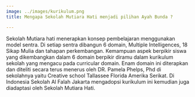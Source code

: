 ```yaml
---
image: ../images/kurikulum.png
title: Mengapa Sekolah Mutiara Hati menjadi pilihan Ayah Bunda ?

---
```

Sekolah Mutiara hati menerapkan konsep pembelajaran menggunakan model sentra. Di setiap sentra dibangun 6 domain, Multiple Intelligences, 18 Sikap Mulia dan tahapan perkembangan. Kemampuan aspek berpikir siswa yang dikembangkan dalam 6 domain berpikir diramu dalam kurikulum sekolah yang mengacu pada curricular domain. Enam domain ini diterapkan dan diteliti secara terus menerus oleh DR. Pamela Phelps, Phd di sekolahnya yaitu Creative school Tallassee Florida Amerika Serikat. Di Indonesia Sekolah Al Falah Jakarta mengadopsi kurikulum ini kemudian juga diadaptasi oleh Sekolah Mutiara Hati.

